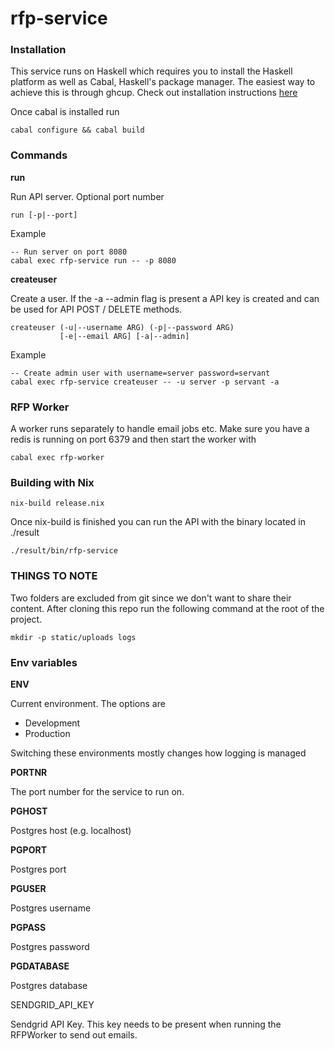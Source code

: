 rfp-service
===

### Installation

This service runs on Haskell which requires you to install the Haskell platform as well as Cabal, Haskell's package manager. The easiest way to achieve this is through ghcup.
Check out installation instructions [here](https://github.com/haskell/ghcup#installation)

Once cabal is installed run

    cabal configure && cabal build

### Commands

**run**

Run API server. Optional port number
    
    run [-p|--port] 

Example

    -- Run server on port 8080
    cabal exec rfp-service run -- -p 8080
    
**createuser**

Create a user. If the -a --admin flag is present
a API key is created and can be used for API
POST / DELETE methods.

    createuser (-u|--username ARG) (-p|--password ARG)
               [-e|--email ARG] [-a|--admin]

Example

    -- Create admin user with username=server password=servant
    cabal exec rfp-service createuser -- -u server -p servant -a

### RFP Worker 

A worker runs separately to handle email jobs etc. 
Make sure you have a redis is running on port 6379 
and then start the worker with

    cabal exec rfp-worker

### Building with Nix

    nix-build release.nix 

Once nix-build is finished you can run the API
with the binary located in ./result

    ./result/bin/rfp-service

### THINGS TO NOTE

Two folders are excluded from git since we don't want to share their content. After cloning this repo run the following command at the root of the project. 

    mkdir -p static/uploads logs

### Env variables

**ENV**

Current environment. The options are

- Development
- Production

Switching these environments mostly changes how logging is managed

**PORTNR**

The port number for the service to run on. 

**PGHOST**

Postgres host (e.g. localhost)

**PGPORT**

Postgres port

**PGUSER**

Postgres username

**PGPASS**

Postgres password

**PGDATABASE**

Postgres database

SENDGRID_API_KEY

Sendgrid API Key. This key needs to be present when running the RFPWorker to send out emails. 
